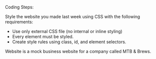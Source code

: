 Coding Steps:

Style the website you made last week using CSS with the following requirements:
  - Use only external CSS file (no internal or inline styling)
  - Every element must be styled.
  - Create style rules using class, id, and element selectors.

Website is a mock business website for a company called MTB & Brews. 
